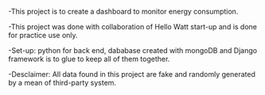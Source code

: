 -This project is to create a dashboard to monitor energy consumption.

-This project was done with collaboration of Hello Watt start-up and is done for practice use only.

-Set-up: python for back end, dababase created with mongoDB and Django framework is to glue to keep all of them together.

-Desclaimer: All data found in this project are fake and randomly generated by a mean of third-party system. 
